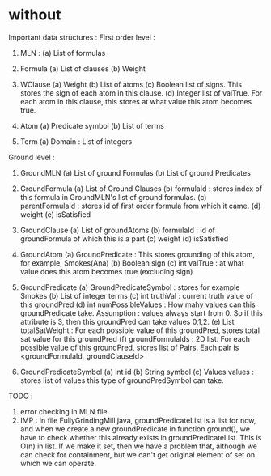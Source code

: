# without

Important data structures :
First order level :
1. MLN :
(a) List of formulas

2. Formula
(a) List of clauses
(b) Weight

3. WClause
(a) Weight
(b) List of atoms
(c) Boolean list of signs. This stores the sign of each atom in this clause.
(d) Integer list of valTrue. For each atom in this clause, this stores at what value this atom becomes true.

4. Atom
(a) Predicate symbol
(b) List of terms

5. Term
(a) Domain : List of integers

Ground level : 
1. GroundMLN
(a) List of ground Formulas
(b) List of ground Predicates

2. GroundFormula
(a) List of Ground Clauses
(b) formulaId : stores index of this formula in GroundMLN's list of ground formulas.
(c) parentFormulaId : stores id of first order formula from which it came.
(d) weight
(e) isSatisfied

3. GroundClause
(a) List of groundAtoms
(b) formulaId : id of groundFormula of which this is a part
(c) weight
(d) isSatisfied

4. GroundAtom
(a) GroundPredicate : This stores grounding of this atom, for example, Smokes(Ana)
(b) Boolean sign
(c) int valTrue : at what value does this atom becomes true (excluding sign)

5. GroundPredicate
(a) GroundPredicateSymbol : stores for example Smokes
(b) List of integer terms
(c) int truthVal : current truth value of this groundPred
(d) int numPossibleValues : How mahy values can this groundPredicate take. Assumption : values always start from 0.
So if this attribute is 3, then this groundPred can take values 0,1,2.
(e) List totalSatWeight : For each possible value of this groundPred, stores total sat value for this groundPred
(f) groundFormulaIds : 2D list. For each possible value of this groundPred, stores list of Pairs. Each pair
is <groundFormulaId, groundClauseId>

6. GroundPredicateSymbol
(a) int id
(b) String symbol
(c) Values values : stores list of values this type of groundPredSymbol can take.

TODO :
1. error checking in MLN file
2. IMP : In file FullyGrindingMill.java, groundPredicateList is a list for now, and when we create a new
groundPredicate in function ground(), we have to check whether this already exists in groundPredicateList.
This is O(n) in list. If we make it set, then we have a problem that, although we can check for containment,
but we can't get original element of set on which we can operate.
